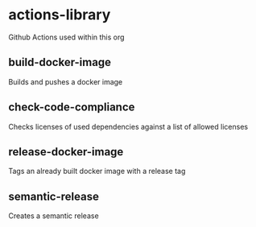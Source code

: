 # actions-library
Github Actions used within this org

## build-docker-image
Builds and pushes a docker image

## check-code-compliance
Checks licenses of used dependencies against a list of allowed licenses

## release-docker-image
Tags an already built docker image with a release tag

## semantic-release
Creates a semantic release
